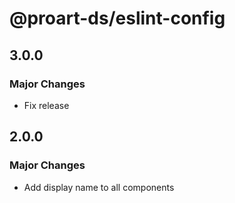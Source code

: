 # @proart-ds/eslint-config

## 3.0.0

### Major Changes

- Fix release

## 2.0.0

### Major Changes

- Add display name to all components
